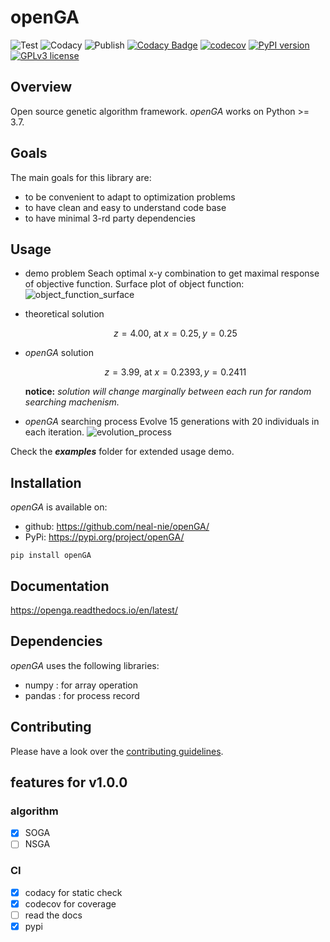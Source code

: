 # openGA

![Test](https://github.com/neal-nie/openGA/actions/workflows/test.yml/badge.svg?branch=master) ![Codacy](https://github.com/neal-nie/openGA/actions/workflows/codacy-analysis.yml/badge.svg?branch=master) ![Publish](https://github.com/neal-nie/openGA/actions/workflows/pypi-upload.yml/badge.svg?branch=v0.2.0)
[![Codacy Badge](https://api.codacy.com/project/badge/Grade/704a0911fb254509b28fae6d9c750533)](https://app.codacy.com/gh/neal-nie/openGA?utm_source=github.com&utm_medium=referral&utm_content=neal-nie/openGA&utm_campaign=Badge_Grade_Settings) [![codecov](https://codecov.io/gh/neal-nie/openGA/branch/master/graph/badge.svg?token=9WJ5PONFKK)](https://codecov.io/gh/neal-nie/openGA)
[![PyPI version](https://badge.fury.io/py/openGA.svg)](https://pypi.python.org/py/openGA) [![GPLv3 license](https://img.shields.io/badge/License-GPLv3-blue.svg)](http://perso.crans.org/besson/LICENSE.html)

## Overview

Open source genetic algorithm framework.
*openGA* works on Python >= 3.7.

## Goals

The main goals for this library are:

- to be convenient to adapt to optimization problems
- to have clean and easy to understand code base
- to have minimal 3-rd party dependencies

## Usage

- demo problem
    Seach optimal x-y combination to get maximal response of objective function.
    Surface plot of object function:
    ![object_function_surface](https://raw.githubusercontent.com/neal-nie/openGA/master/assets/object_function_surface.png)

- theoretical solution

    $$
    z = 4.00 \text{, at } x = 0.25, y= 0.25
    $$

- *openGA* solution

    $$
    z = 3.99 \text{, at } x = 0.2393, y = 0.2411
    $$

    **notice:** *solution will change marginally between each run for random searching machenism.*

- *openGA* searching process
    Evolve 15 generations with 20 individuals in each iteration.
    ![evolution_process](https://raw.githubusercontent.com/neal-nie/openGA/master/assets/evolution_process.png)

Check the ***examples*** folder for extended usage demo.

## Installation

*openGA* is available on:

- github: <https://github.com/neal-nie/openGA/>
- PyPi: <https://pypi.org/project/openGA/>

```shell
pip install openGA
```

## Documentation

<https://openga.readthedocs.io/en/latest/>

## Dependencies

*openGA* uses the following libraries:

- numpy : for array operation
- pandas : for process record

## Contributing

Please have a look over the [contributing guidelines](CONTRIBUTING.md).

## features for v1.0.0

### algorithm

- [x] SOGA
- [ ] NSGA

### CI

- [x] codacy for static check
- [x] codecov for coverage
- [ ] read the docs
- [x] pypi
